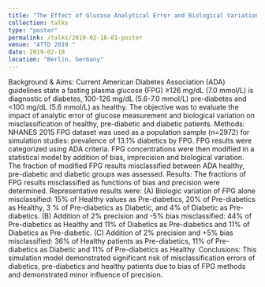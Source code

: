 ```yaml
---
title: "The Effect of Glucose Analytical Error and Biological Variation on the Risk of Misclassification of Community Patients using American Diabetes Association Diagnostic Criteria"
collection: talks
type: "poster"
permalink: /talks/2019-02-18-01-poster
venue: "ATTD 2019 "
date: 2019-02-18
location: "Berlin, Germany"
---
```


Background & Aims: Current American Diabetes Association (ADA) guidelines state a fasting plasma glucose (FPG) ≥126 mg/dL (7.0 mmol/L) is diagnostic of diabetes, 100-126 mg/dL (5.6-7.0 mmol/L) pre-diabetes and <100 mg/dL (5.6 mmol/L) as healthy. The objective was to evaluate the impact of analytic error of glucose measurement and biological variation on misclassification of healthy, pre-diabetic and diabetic patients.
Methods: NHANES 2015 FPG dataset was used as a population sample (n=2972) for simulation studies: prevalence of 13.1% diabetics by FPG.  FPG results were categorized using ADA criteria. FPG concentrations were then modified in a statistical model by addition of bias, imprecision and biological variation. The fraction of modified FPG results misclassified between ADA healthy, pre-diabetic and diabetic groups was assessed.
Results: The fractions of FPG results misclassified as functions of bias and precision were determined. Representative results were: (A) Biologic variation of FPG alone misclassified:  15% of Healthy values as Pre-diabetics, 20% of Pre-diabetics as Healthy, 3 % of Pre-diabetics as Diabetic, and 4% of Diabetic as Pre-diabetics. (B) Addition of 2% precision and -5% bias misclassified: 44% of Pre-diabetics as Healthy and 11% of Diabetics as Pre-diabetics and 11% of Diabetics as Pre-diabetic. (C) Addition of 2% precision and +5% bias misclassified: 36% of Healthy patients as Pre-diabetics, 11% of Pre-diabetics as Diabetic and 11% of Pre-diabetics as Healthy.
Conclusions:  This simulation model demonstrated significant risk of misclassification errors of diabetics, pre-diabetics and healthy patients due to bias of FPG methods and demonstrated minor influence of precision.